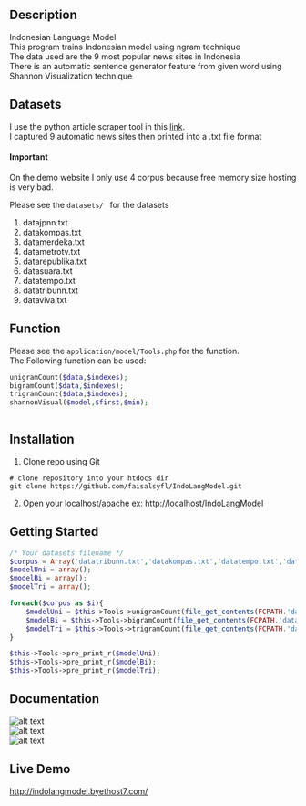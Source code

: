 ## Description
Indonesian Language Model   
This program trains Indonesian model using ngram technique   
The data used are the 9 most popular news sites in Indonesia   
There is an automatic sentence generator feature from given word using Shannon Visualization technique   

## Datasets
I use the python article scraper tool in this [link](https://github.com/codelucas/newspaper).   
I captured 9 automatic news sites then printed into a .txt file format

#### Important
On the demo website I only use 4 corpus because free memory size hosting is very bad.   

Please see the ```datasets/ ``` for the datasets
1. datajpnn.txt
2. datakompas.txt
3. datamerdeka.txt
4. datametrotv.txt
5. datarepublika.txt
6. datasuara.txt
7. datatempo.txt
8. datatribunn.txt
9. dataviva.txt

## Function

Please see the ```application/model/Tools.php``` for the function.  
The Following function can be used:

``` php
unigramCount($data,$indexes);
bigramCount($data,$indexes);
trigramCount($data,$indexes);
shannonVisual($model,$first,$min);
    
```
## Installation
1. Clone repo using Git
``` shell
# clone repository into your htdocs dir
git clone https://github.com/faisalsyfl/IndoLangModel.git 
```
2. Open your localhost/apache ex: http://localhost/IndoLangModel


## Getting Started
``` php
/* Your datasets filename */
$corpus = Array('datatribunn.txt','datakompas.txt','datatempo.txt','datajpnn.txt','datamerdeka.txt');
$modelUni = array();
$modelBi = array();
$modelTri = array();

foreach($corpus as $i){
	$modelUni = $this->Tools->unigramCount(file_get_contents(FCPATH.'datasets/'.$i),$modelUni);
	$modelBi = $this->Tools->bigramCount(file_get_contents(FCPATH.'datasets/'.$i),$modelBi);
	$modelTri = $this->Tools->trigramCount(file_get_contents(FCPATH.'datasets/'.$i),$modelTri);
}

$this->Tools->pre_print_r($modelUni);
$this->Tools->pre_print_r($modelBi);
$this->Tools->pre_print_r($modelTri);

```
## Documentation
![alt text](https://s1.postimg.org/8kbdma77cf/image.png "UI Program")  
![alt text](https://s1.postimg.org/39aidjzefj/image.png "Bigram Probs Checker")  
![alt text](https://s1.postimg.org/4jq6y1jten/image.png "Shannon Visualization")  

## Live Demo

<http://indolangmodel.byethost7.com/>
